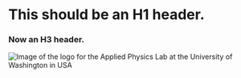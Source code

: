 # This should be an H1 header.

### Now an H3 header.

![Image of the logo for the Applied Physics Lab at the University of Washington in USA](https://apl.uw.edu/images/framework/apl-uw_logo-over.png)
